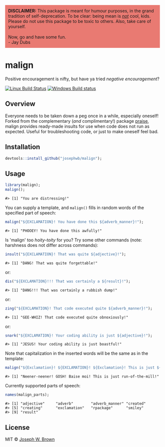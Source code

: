 


<div style="background-color:rgba(233, 122, 114, 1); middle; padding:10px 10px;">
<b>DISCLAIMER:</b> This package is meant for humour purposes, in the grand tradition
of self-deprecation. To be clear: being mean is <u><i>not</i></u> cool, kids. Please do
not use this package to be toxic to others. Also, take care of yourself.<br/><br/>
Now, go and have some fun.<br/>
- Jay Dubs
</div>

# malign
Positive encouragement is nifty, but have ya tried _negative encouragement_?

[![Linux Build Status](https://travis-ci.com/josephwb/praise.svg?branch=master)](https://travis-ci.com/josephwb/malign)
[![Windows Build status](https://ci.appveyor.com/api/projects/status/github/josephwb/malign?svg=true)](https://ci.appveyor.com/project/josephwb/malign)



## Overview
Everyone needs to be taken down a peg once in a while, especially oneself! Forked
from the complementary (_and_ complimentary!) package [praise](https://github.com/rladies/praise), malign provides
ready-made insults for use when code does not run as expected. Useful for
troubleshooting code, or just to make oneself feel bad.

## Installation


```r
devtools::install_github("josephwb/malign");
```

## Usage


```r
library(malign);
malign();
```

```
#> [1] "You are distressing!"
```

You can supply a template, and `malign()` fills in random words of the specified
part of speech:


```r
malign("${EXCLAMATION}! You have done this ${adverb_manner}!");
```

```
#> [1] "PHOOEY! You have done this awfully!"
```

Is 'malign' too _hoity-toity_ for you? Try some other commands (note: harshness
does not differ across commands):


```r
insult("${EXCLAMATION}! That was quite ${adjective}!");
```

```
#> [1] "DANG! That was quite forgettable!"
```

or:


```r
dis("${EXCLAMATION}!!! That was certainly a ${result}!");
```

```
#> [1] "DANG!!! That was certainly a rubbish dump!"
```

or:


```r
zing("${EXCLAMATION}! That code executed quite ${adverb_manner}!");
```

```
#> [1] "GEE-WHIZ! That code executed quite obnoxiously!"
```

or:


```r
snark("${EXCLAMATION}! Your coding ability is just ${adjective}!");
```

```
#> [1] "JESUS! Your coding ability is just boastful!"
```

Note that capitalization in the inserted words will be the same as in the template:


```r
malign("${Exclamation}! ${EXCLAMATION}! ${Exclamation}! This is just ${adjective}!");
```

```
#> [1] "Neener-neener! GOSH! Baise moi! This is just run-of-the-mill!"
```

Currently supported parts of speech:


```r
names(malign_parts);
```

```
#> [1] "adjective"     "adverb"        "adverb_manner" "created"      
#> [5] "creating"      "exclamation"   "rpackage"      "smiley"       
#> [9] "result"
```

## License

MIT © [Joseph W. Brown](https://github.com/josephwb)
